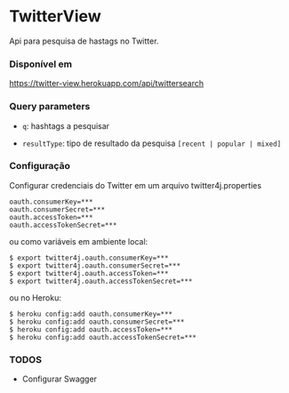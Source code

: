 # TwitterView

Api para pesquisa de hastags no Twitter.

### Disponível em

https://twitter-view.herokuapp.com/api/twittersearch

### Query parameters

- `q`: hashtags a pesquisar

- `resultType`: tipo de resultado da pesquisa `[recent | popular | mixed]`

### Configuração

Configurar credenciais do Twitter em um arquivo twitter4j.properties

```
oauth.consumerKey=***
oauth.consumerSecret=***
oauth.accessToken=***
oauth.accessTokenSecret=***
```

ou como variáveis em ambiente local:

```
$ export twitter4j.oauth.consumerKey=***
$ export twitter4j.oauth.consumerSecret=***
$ export twitter4j.oauth.accessToken=***
$ export twitter4j.oauth.accessTokenSecret=***
```

ou no Heroku: 

```
$ heroku config:add oauth.consumerKey=***
$ heroku config:add oauth.consumerSecret=***
$ heroku config:add oauth.accessToken=***
$ heroku config:add oauth.accessTokenSecret=***
```

### TODOS

- Configurar Swagger
